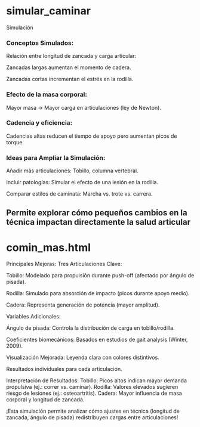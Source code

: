 # simular_caminar
Simulación


### Conceptos Simulados:

Relación entre longitud de zancada y carga articular:

Zancadas largas aumentan el momento de cadera.

Zancadas cortas incrementan el estrés en la rodilla.

### Efecto de la masa corporal:

Mayor masa → Mayor carga en articulaciones (ley de Newton).

### Cadencia y eficiencia:

Cadencias altas reducen el tiempo de apoyo pero aumentan picos de torque.

### Ideas para Ampliar la Simulación:

Añadir más articulaciones: Tobillo, columna vertebral.

Incluir patologías: Simular el efecto de una lesión en la rodilla.

Comparar estilos de caminata: Marcha vs. trote vs. carrera.

## Permite explorar cómo pequeños cambios en la técnica impactan directamente la salud articular



# comin_mas.html

Principales Mejoras:
Tres Articulaciones Clave:

Tobillo: Modelado para propulsión durante push-off (afectado por ángulo de pisada).

Rodilla: Simulado para absorción de impacto (picos durante apoyo medio).

Cadera: Representa generación de potencia (mayor amplitud).

Variables Adicionales:

Ángulo de pisada: Controla la distribución de carga en tobillo/rodilla.

Coeficientes biomecánicos: Basados en estudios de gait analysis (Winter, 2009).

Visualización Mejorada:
Leyenda clara con colores distintivos.

Resultados individuales para cada articulación.

Interpretación de Resultados:
Tobillo: Picos altos indican mayor demanda propulsiva (ej.: correr vs. caminar).
Rodilla: Valores elevados sugieren riesgo de lesiones (ej.: osteoartritis).
Cadera: Mayor influencia de masa corporal y longitud de zancada.

¡Esta simulación permite analizar cómo ajustes en técnica (longitud de zancada, ángulo de pisada) redistribuyen cargas entre articulaciones!
